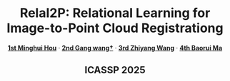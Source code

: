 <p align="center">


  <h1 align="center">RelaI2P: Relational Learning for
 Image-to-Point Cloud Registrationg </h1>
  <p align="center">
    <a href=""><strong>1st Minghui Hou</strong></a>
    ·
    <a href=""><strong>2nd Gang wang†</strong></a>
    ·
    <a href=""><strong>3rd Zhiyang Wang</strong></a>
    ·
    <a href=""><strong>4th Baorui Ma</strong></a>

  </p>
  <h2 align="center">ICASSP 2025</h2>
  <div align="center"></div>
</p>
